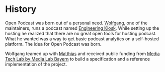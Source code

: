 # History

Open Podcast was born out of a personal need. [Wolfgang], one of the maintainers,
runs a podcast named [Engineering Kiosk](https://engineeringkiosk.dev/). While
setting up the hosting he realized that there are no great open tools for
hosting podcast. What he wanted was a way to get basic podcast analytics on a
self-hosted platform. The idea for Open Podcast was born.

Wolfgang teamed up with [Matthias] and received public funding from
[Media Tech Lab by Media Lab Bayern][mtl] to build a specification and
a reference implementation of the project.

[mtl]: http://media-tech-lab.com
[wolfgang]: https://wolfgang.gassler.org/
[matthias]: https://endler.dev/
